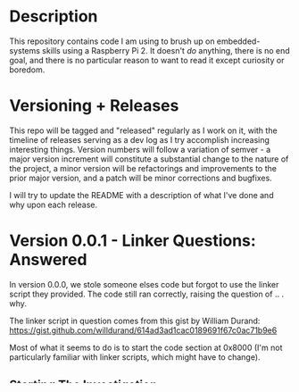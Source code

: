 # Description
This repository contains code I am using to brush up on embedded-systems skills using a Raspberry Pi 2. It doesn't _do_ anything, there is no end goal, and there is no particular reason to want to read it except curiosity or boredom.

# Versioning + Releases
This repo will be tagged and "released" regularly as I work on it, with the timeline of releases serving as a dev log as I try accomplish increasing interesting things. Version numbers will follow a variation of semver - a major version increment will constitute a substantial change to the nature of the project, a minor version will be refactorings and improvements to the prior major version, and a patch will be minor corrections and bugfixes.

I will try to update the README with a description of what I've done and why upon each release.


# Version 0.0.1 - Linker Questions: Answered
In version 0.0.0, we stole someone elses code but forgot to use the linker script they provided. The code still ran correctly, raising the question of .. . why.

The linker script in question comes from this gist by William Durand:
https://gist.github.com/willdurand/614ad3ad1cac0189691f67c0ac71b9e6

Most of what it seems to do is to start the code section at 0x8000 (I'm not particularly familiar with linker scripts, which might have to change).

## Starting The Investigation
To start with, I built two versions of the image - one using the linker script, and one without, to compare how they work.

Hex-dumping the two images with `xxd` shows some differences. They both start with the same line (the entrypoint any anything possibly added for stack unwinding?), and contain the same section of interesting data (presumably our code). The first major difference is that the non-script version has a ton of `0000`'s (no-ops) between the entrypoint and the actual code (the first word of code is at `0x00010010`). The script version does not have this long set of no-ops. 

The second major difference is that the linker script version has many lines of `d4d4` after the code section, with seemingly no purpose.

Somewhat unexpectedly, both files have their entrypoint at `0x00000000`, even though the linker script specifies a starting address of `0x8000`.

## Entrypoint location
The first thing I looked into was the entrypoint location, which I had expected to be at `0x8000` for the linker-script version of the image. Looking into the RPi boot process further, I learned that the bootloader puts our kernel file at `0x8000` and then jumps to it - so `0x8000` starting point is not expected to be built into the image file itself. This suggests that the purpose of this offset in the linker script isn't to _place_ the code at a specific location.

More likely, the offset is so that the _program itself_ knows where it is located in memory, in the absence of an OS and configured MMU. If the program is linked with an incorrect idea of where it is located in memory, any instructions that use absolute addresses will be pointed badly. I'd like to _test_ that this is the case, but I don't have a great plan for it currently.

To confirm that the linker instruction is working correctly and I'm not barking up the wrong tree, I used `readelf` to dump the sections of each of the `kernel.elf` files generated during my builds. The section tables look like this:

With Script
```
Section Headers:
  [Nr] Name              Type            Addr     Off    Size   ES Flg Lk Inf Al
  [ 0]                   NULL            00000000 000000 000000 00      0   0  0
  [ 1] .ARM.exidx        ARM_EXIDX       00008000 008000 000010 00  AL  2   0  4
  [ 2] .text             PROGBITS        00008010 008010 0000d4 00  AX  0   0  4
  [ 3] .rodata           PROGBITS        000080e4 0080e4 000f1c 00  AX  0   0  1
  [ 4] .ARM.attributes   ARM_ATTRIBUTES  00000000 009000 00002b 00      0   0  1
  [ 5] .symtab           SYMTAB          00000000 00902c 000080 10      7   5  4
  [ 6] .shstrtab         STRTAB          00000000 0090ac 000044 00      0   0  1
  [ 7] .strtab           STRTAB          00000000 0090f0 000037 00      0   0  1
```

Without Script
```
Section Headers:
  [Nr] Name              Type            Addr     Off    Size   ES Flg Lk Inf Al
  [ 0]                   NULL            00000000 000000 000000 00      0   0  0
  [ 1] .ARM.exidx        ARM_EXIDX       000100d4 0000d4 000010 00  AL  2   0  4
  [ 2] .text             PROGBITS        000200e4 0000e4 0000d4 00  AX  0   0  4
  [ 3] .ARM.attributes   ARM_ATTRIBUTES  00000000 0001b8 00002b 00      0   0  1
  [ 4] .comment          PROGBITS        00000000 0001e3 000029 01  MS  0   0  1
  [ 5] .symtab           SYMTAB          00000000 00020c 000080 10      7   5  4
  [ 6] .shstrtab         STRTAB          00000000 00028c 000045 00      0   0  1
  [ 7] .strtab           STRTAB          00000000 0002d1 000037 00      0   0  1
```

You can see that the ARM_EXIDX section (which seems to be an LLVM-added stack trace unwinding helper, and the real "start" of the program) sits at `0x8000` in the with-script version, and `0x100d4` in the non-script version. This suggests that our linker script is appropriately situating the start of our program in memory, but the `objcopy` to convert it to a machine-code image is taking only the machine-code parts of the ELF, so our entrypoint is going to be at `0x0000` _within the image file_ no matter what. Making sure that machine code gets loaded into the correct part of memory falls to us.

My conclusion here is that I should keep the linker script with offset `0x8000` because I strongly suspect it's important, but I'd like to _prove_ that it's important at a later date.

## D4D4 padding
The next issue to tackle is the mysterious `d4d4` padding. This one ended up being pretty easy. Our linkerscript requests the `.rodata` section be aligned to the next 4k increment. This will insert padding so that the first real word of `.rodata` can be at the next interval of `0x1000` in memory. We can see in our readelf output that the `.rodata` section starts at `0x000080e4` and has a size of `0x000f1c`. That would put the next word after this section at `0x9000` . . . which is 4k aligned. This looks fishy (this is the `.rodata` section? Isn't that the one we _wanted_ to be aligned, but you're saying the _next_ section would start there?) until you consider . . . our program doesn't have any `.rodata`. There's no constant data in our very simple example, so all the ends up existing in this section is padding, and that padding makes it's way into our machine-code image file because it's technically part of a code section.

## Many many no-ops
The no-op issue is still somewhat unresolved. The readelf output shows the `.text` (code) sections of both ELF's being the same, The `.ARM.exidx` sections are _also_ the same size. The only notable difference is that there is a large offset between the end of `.ARM.exidx` and start of `.text` in the no-script version. We know that LLVM is adding the `.ARM.exidx` section immediately in front of our `.text` section by default (see question below), so we wouldn't really expect there to be a huge offset.

_However_, the default placement strategy for LLD is kind of arcane - it's an actually programmed in (rather than a Default Linker Script) and makes Decisions on the fly about what to place there (ref: https://groups.google.com/g/llvm-dev/c/3y15MZRgVZ4 ). It's not entirely unreasonable that LLVM would _prefer_ to have this very spacious layout with room for activities, but is content to just slap the section directly onto the front of your `.text` sections if you're forcing a linker script.


## What is the `.ARM.exidx` section, anyway?
Some research suggests that LLVM adds this section to help with stack trace unwinding / exception handling, whether or not it's actually needed. It's dumpable with `readelf -u <.elf>`, and looks like this:

With Script:
```
Unwind table index '.ARM.exidx' at offset 0x8000 contains 2 entries:

0x8010: 0x1 [cantunwind]

0x80e4 <kernel_main+0xc0>: 0x1 [cantunwind]
```

Without Script:
```
Unwind table index '.ARM.exidx' at offset 0xd4 contains 2 entries:

0x200e4: 0x1 [cantunwind]

0x201b8 <kernel_main+0xc0>: 0x1 [cantunwind]
```

so . . . functionally the same. How / why this bit of Data gets to live at what I would have thought would be the first executable instruction is uncertain to me, but I'm not sure it's really interesting or relevant enough to look into right now.

## Conclusion
We're going to use the linker script pretty much as-is for now, on the assumption that it's actively preventing horrible memory-access issues from arising if the code gets more complex. I might remove the `.rodata` alignment requirement, since I wasn't able to see any real use for it - we can discover what it's saving us from for ourselves.

I would also like to _prove_ that the script is preventing bad addresses from being written, but I'm confident enough that that is the case to backburner it for now.

# What's Next
Next we're actually reading the _code_ part to make sure we know what's going on. It likely won't result in any outstanding revelations (or commits, even).

This is likely the last commit in version 0 - next we'll be uprevving to version 1 and trying to get the UART to work